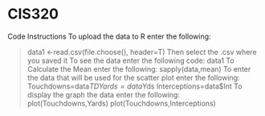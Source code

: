 # CIS320

Code Instructions
To upload the data to R enter the following: 
> data1 <-read.csv(file.choose(), header=T)
Then select the .csv where you saved it
To see the data enter the following code:
> data1
To Calculate the Mean enter the following:
>sapply(data,mean)
To enter the data that will be used for the scatter plot enter the following:
>Touchdowns=data$TD
>Yards=data$Yds
>Interceptions=data$Int
To display the graph the data enter the following:
>plot(Touchdowns,Yards)
>plot(Touchdowns,Interceptions)

